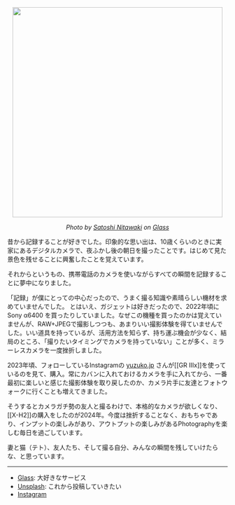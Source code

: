 <center>
<img src=photography-hero.jpeg width=480 />
<i><p>Photo by <a href="https://glass.photo/nitaking">Satoshi Nitawaki</a> on <a href="https://glass.photo/nitaking/3WXz2eDN8v7nlixY4quSiU">Glass</a></p></i>
</center>


昔から記録することが好きでした。印象的な思い出は、10歳くらいのときに実家にあるデジタルカメラで、夜ふかし後の朝日を撮ったことです。はじめて見た景色を残せることに興奮したことを覚えています。

それからというもの、携帯電話のカメラを使いながらすべての瞬間を記録することに夢中になりました。

「記録」が僕にとっての中心だったので、うまく撮る知識や素晴らしい機材を求めていませんでした。
とはいえ、ガジェットは好きだったので、2022年頃に Sony α6400 を買ったりしていました。なぜこの機種を買ったのかは覚えていませんが、RAW+JPEGで撮影しつつも、あまりいい撮影体験を得ていませんでした。いい道具を持っているが、活用方法を知らず、持ち運ぶ機会が少なく、結局のところ、「撮りたいタイミングでカメラを持っていない」ことが多く、ミラーレスカメラを一度挫折しました。

2023年頃、フォローしているInstagramの [yuzuko.jp](https://www.instagram.com/yuzuco.jp/) さんが[[GR IIIx]]を使っているのを見て、購入。常にカバンに入れておけるカメラを手に入れてから、一番最初に楽しいと感じた撮影体験を取り戻したのか、カメラ片手に友達とフォトウォークに行くことも増えてきました。

そうするとカメラガチ勢の友人と撮るわけで、本格的なカメラが欲しくなり、[[X-H2]]の購入をしたのが2024年。今度は挫折することなく、おもちゃであり、インプットの楽しみがあり、アウトプットの楽しみがあるPhotographyを楽しむ毎日を過ごしています。

妻と猫（テト）、友人たち、そして撮る自分、みんなの瞬間を残していけたらな、と思っています。

---

- [Glass](https://glass.photo/nitaking): 大好きなサービス
- [Unsplash](https://unsplash.com/ja/@sa_nitawaki): これから投稿していきたい
- [Instagram](https://www.instagram.com/nitastagram_photo/) 